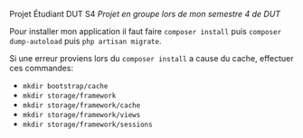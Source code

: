 Projet Étudiant DUT S4
*Projet en groupe lors de mon semestre 4 de DUT*

Pour installer mon application il faut faire `composer install` puis `composer dump-autoload` puis `php artisan migrate`.

Si une erreur proviens lors du `composer install` a cause du cache, effectuer ces commandes:

- `mkdir bootstrap/cache`
- `mkdir storage/framework`
- `mkdir storage/framework/cache`
- `mkdir storage/framework/views`
- `mkdir storage/framework/sessions`
